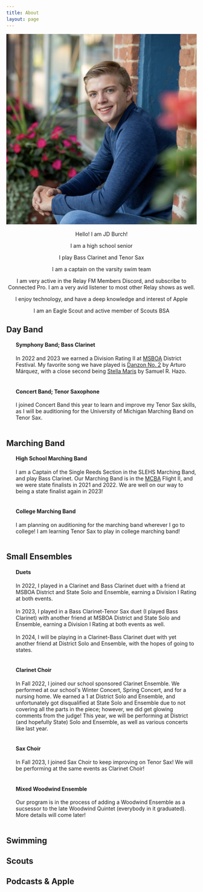 ```yaml
---
title: About
layout: page
---
```


<img src="/assets/images/profilepfp.jpg" alt="test">

<center> <p>Hello! I am JD Burch!</p>
<p>I am a high school senior</p>
<p>I play Bass Clarinet and Tenor Sax</p>
<p>I am a captain on the varsity swim team</p>
<p>I am very active in the Relay FM Members Discord, and subscribe to Connected Pro. I am a very avid listener to most other Relay shows as well.</p>
<p>I enjoy technology, and have a deep knowledge and interest of Apple</p>
<p>I am an Eagle Scout and active member of Scouts BSA</p> </center>

<h2>Day Band</h2>
<div style="margin-left: 25px;">
  <h4>Symphony Band; Bass Clarinet</h4>In 2022 and 2023 we earned a Division Rating II at <a href="https://www.youtube.com/watch?v=Zd1X7nPsM4Q">MSBOA</a> District Festival. My favorite song we have played is <a href="https://www.youtube.com/watch?v=FeFiOnbKYcc">Danzon No. 2</a> by Arturo Márquez, with a close second being <a href="https://www.youtube.com/watch?v=Zd1X7nPsM4Q">Stella Maris</a> by Samuel R. Hazo.<br><br>
  <h4>Concert Band; Tenor Saxophone</h4>I joined Concert Band this year to learn and improve my Tenor Sax skills, as I will be auditioning for the University of Michigan Marching Band on Tenor Sax.<br><br>
</div>

<h2>Marching Band</h2>
<div style="margin-left: 25px;">
  <h4>High School Marching Band</h4>
  I am a Captain of the Single Reeds Section in the SLEHS Marching Band, and play Bass Clarinet. Our Marching Band is in the <a href="https://www.themcba.org">MCBA</a> Flight II, and we were state finalists in 2021 and 2022. We are well on our way to being a state finalist again in 2023!<br><br>
  <h4>College Marching Band</h4>
  I am planning on auditioning for the marching band wherever I go to college! I am learning Tenor Sax to play in college marching band!<br><br>
</div>

<h2>Small Ensembles</h2>
<div style="margin-left: 25px;">
  <h4>Duets</h4>In 2022, I played in a Clarinet and Bass Clarinet duet with a friend at MSBOA District and State Solo and Ensemble, earning a Division I Rating at both events.<br><br>In 2023, I played in a Bass Clarinet-Tenor Sax duet (I played Bass Clarinet) with another friend at MSBOA District and State Solo and Ensemble, earning a Division I Rating at both events as well.<br><br>In 2024, I will be playing in a Clarinet-Bass Clarinet duet with yet another friend at District Solo and Ensemble, with the hopes of going to states.<br><br>
  <h4>Clarinet Choir</h4>In Fall 2022, I joined our school sponsored Clarinet Ensemble. We performed at our school's Winter Concert, Spring Concert, and for a nursing home. We earned a 1 at District Solo and Ensemble, and unfortunately got disqualified at State Solo and Ensemble due to not covering all the parts in the piece; however, we did get glowing comments from the judge! This year, we will be performing at District (and hopefully State) Solo and Ensemble, as well as various concerts like last year.<br><br>
  <h4>Sax Choir</h4>In Fall 2023, I joined Sax Choir to keep improving on Tenor Sax! We will be performing at the same events as Clarinet Choir!<br><br>
  <h4>Mixed Woodwind Ensemble</h4>Our program is in the process of adding a Woodwind Ensemble as a sucsessor to the late Woodwind Quintet (everybody in it graduated). More details will come later!<br><br>
</div>

<h2>Swimming</h2>

<h2>Scouts</h2>

<h2>Podcasts & Apple</h2>
